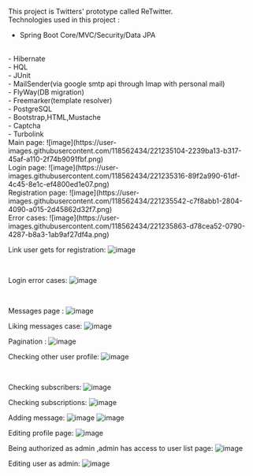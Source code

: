 This project is Twitters' prototype called ReTwitter.
</br>
Technologies used in this project : 
</br>
- Spring Boot Core/MVC/Security/Data JPA
</br>
- Hibernate
</br>
-  HQL
   </br>   
-  JUnit 
  </br>  
- MailSender(via google smtp api through Imap with personal mail)  
</br>
- FlyWay(DB migration)
</br>
- Freemarker(template resolver)
</br>
- PostgreSQL
</br>
- Bootstrap,HTML,Mustache
  </br>
- Captcha 
</br>
- Turbolink
</br>
Main page:
![image](https://user-images.githubusercontent.com/118562434/221235104-2239ba13-b317-45af-a110-2f74b9091fbf.png)
</br>
Login page: 
![image](https://user-images.githubusercontent.com/118562434/221235316-89f2a990-61df-4c45-8e1c-ef4800ed1e07.png)
</br>
Registration page:
![image](https://user-images.githubusercontent.com/118562434/221235542-c7f8abb1-2804-4090-a015-2d45862d32f7.png)
</br>
Error cases: 
![image](https://user-images.githubusercontent.com/118562434/221235863-d78cea52-0790-4287-b8a3-1ab9af27df4a.png)

</br>

Link user gets for registration:
![image](https://user-images.githubusercontent.com/118562434/221236202-3f2fe70e-ab67-4c04-a579-17861dc2e2f0.png)

</br>

Login error cases:
![image](https://user-images.githubusercontent.com/118562434/221236286-25059f6c-07f0-4dd8-9bd9-265244ed569c.png)

</br>

Messages page :
![image](https://user-images.githubusercontent.com/118562434/221236675-1476b8eb-45d1-41d5-b699-262d4b43ec05.png)
</br>

Liking messages case:
![image](https://user-images.githubusercontent.com/118562434/221237011-5f98797b-f9b6-4d04-ae6e-70de11fcd9f2.png)
</br>

Pagination :
![image](https://user-images.githubusercontent.com/118562434/221237166-41b48fb3-7df1-43e6-907b-310688fa2ef4.png)
</br>

Checking other user profile:
![image](https://user-images.githubusercontent.com/118562434/221237318-91ed67f6-7fcd-4146-aa82-9d4ec580dd27.png)

</br>

Checking subscribers:
![image](https://user-images.githubusercontent.com/118562434/221237440-851c812b-388f-4237-b314-f6cd047a72dc.png)
</br>

Checking subscriptions:
![image](https://user-images.githubusercontent.com/118562434/221237510-6f91a822-b9c8-439b-9f35-bad573fcedf0.png)
</br>

Adding message:
![image](https://user-images.githubusercontent.com/118562434/221237700-a0814985-55c9-4088-8ad2-7206685432f6.png)
![image](https://user-images.githubusercontent.com/118562434/221237747-fb8f3197-ba02-4b7d-a41a-3e26fbf2d88a.png)
</br>

Editing profile page:
![image](https://user-images.githubusercontent.com/118562434/221237905-e2b1b077-bf06-45d3-adda-30ca4fe56bfb.png)
</br>

Being authorized as admin ,admin has access to user list page:
![image](https://user-images.githubusercontent.com/118562434/221238091-6c7def3c-5774-43d2-b2a2-3983c4b40dd2.png)
</br>

Editing user as admin:
![image](https://user-images.githubusercontent.com/118562434/221238184-8c2f063d-1e53-4e5f-ab03-c1c8c50c285e.png)
</br>






